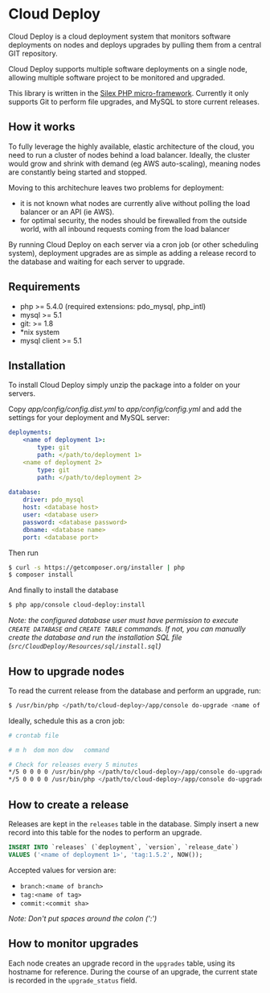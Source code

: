 # Cloud Deploy
Cloud Deploy is a cloud deployment system that monitors software deployments on nodes and deploys upgrades by pulling them from a central GIT repository.

Cloud Deploy supports multiple software deployments on a single node, allowing multiple software project to be monitored and upgraded.

This library is written in the [Silex PHP micro-framework](http://silex.sensiolabs.org/). Currently it only supports Git to perform file upgrades, and MySQL to store current releases.

How it works
------------

To fully leverage the highly available, elastic architecture of the cloud, you need to run a cluster of nodes behind a load balancer. Ideally, the cluster would grow and shrink with demand (eg AWS auto-scaling), meaning nodes are constantly being started and stopped.

Moving to this architechure leaves two problems for deployment:
* it is not known what nodes are currently alive without polling the load balancer or an API (ie AWS).
* for optimal security, the nodes should be firewalled from the outside world, with all inbound requests coming from the load balancer

By running Cloud Deploy on each server via a cron job (or other scheduling system), deployment upgrades are as simple as adding a release record to the database and waiting for each server to upgrade.

Requirements
------------

- php >= 5.4.0 (required extensions: pdo_mysql, php_intl)
- mysql >= 5.1
- git: >= 1.8
- *nix system
- mysql client >= 5.1

Installation
------------

To install Cloud Deploy simply unzip the package into a folder on your servers.

Copy *app/config/config.dist.yml* to *app/config/config.yml* and add the settings for your deployment and MySQL server:

``` yaml
deployments:
    <name of deployment 1>:
        type: git
        path: </path/to/deployment 1>
    <name of deployment 2>
        type: git
        path: </path/to/deployment 2>
        
database:
    driver: pdo_mysql
    host: <database host>
    user: <database user>
    password: <database password>
    dbname: <database name>
    port: <database port>
```

Then run

``` bash
$ curl -s https://getcomposer.org/installer | php
$ composer install
```

And finally to install the database

``` bash
$ php app/console cloud-deploy:install
```

*Note: the configured database user must have permission to execute `CREATE DATABASE` and `CREATE TABLE` commands. If not, you can manually create the database and run the installation SQL file (`src/CloudDeploy/Resources/sql/install.sql`)*

How to upgrade nodes
----------

To read the current release from the database and perform an upgrade, run:

``` bash
$ /usr/bin/php </path/to/cloud-deploy>/app/console do-upgrade <name of deployment 1>
```

Ideally, schedule this as a cron job:

``` bash
# crontab file

# m h  dom mon dow   command

# Check for releases every 5 minutes
*/5 0 0 0 0 /usr/bin/php </path/to/cloud-deploy>/app/console do-upgrade <name of deployment 1>
*/5 0 0 0 0 /usr/bin/php </path/to/cloud-deploy>/app/console do-upgrade <name of deployment 2>

```

How to create a release
----------

Releases are kept in the `releases` table in the database. Simply insert a new record into this table for the nodes to perform an upgrade.

``` sql
INSERT INTO `releases` (`deployment`, `version`, `release_date`)
VALUES ('<name of deployment 1>', 'tag:1.5.2', NOW());
```

Accepted values for version are:
- `branch:<name of branch>`
- `tag:<name of tag>`
- `commit:<commit sha>`

*Note: Don't put spaces around the colon (':')*

How to monitor upgrades
----------

Each node creates an upgrade record in the `upgrades` table, using its hostname for reference. During the course of an upgrade, the current state is recorded in the `upgrade_status` field.
